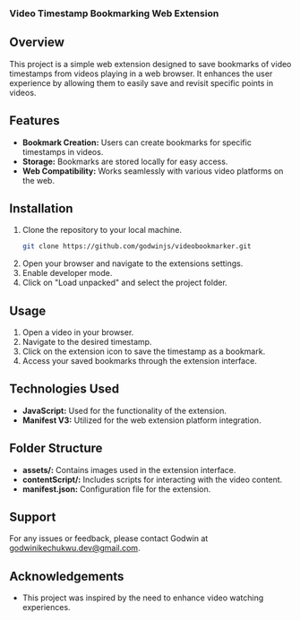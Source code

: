 ### Video Timestamp Bookmarking Web Extension


## Overview
This project is a simple web extension designed to save bookmarks of video timestamps from videos playing in a web browser. It enhances the user experience by allowing them to easily save and revisit specific points in videos.

## Features
- **Bookmark Creation:** Users can create bookmarks for specific timestamps in videos.
- **Storage:** Bookmarks are stored locally for easy access.
- **Web Compatibility:** Works seamlessly with various video platforms on the web.

## Installation
1. Clone the repository to your local machine.
    ```bash
    git clone https://github.com/godwinjs/videobookmarker.git
    ```
2. Open your browser and navigate to the extensions settings.
3. Enable developer mode.
4. Click on "Load unpacked" and select the project folder.

## Usage
1. Open a video in your browser.
2. Navigate to the desired timestamp.
3. Click on the extension icon to save the timestamp as a bookmark.
4. Access your saved bookmarks through the extension interface.

## Technologies Used
- **JavaScript:** Used for the functionality of the extension.
- **Manifest V3:** Utilized for the web extension platform integration.

## Folder Structure
- **assets/:** Contains images used in the extension interface.
- **contentScript/:** Includes scripts for interacting with the video content.
- **manifest.json:** Configuration file for the extension.

## Support
For any issues or feedback, please contact Godwin at godwinikechukwu.dev@gmail.com.

## Acknowledgements
- This project was inspired by the need to enhance video watching experiences.
